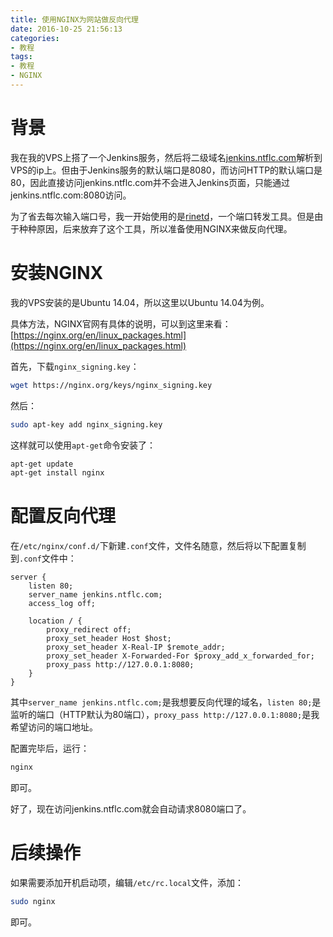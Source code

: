 ```yaml
---
title: 使用NGINX为网站做反向代理
date: 2016-10-25 21:56:13
categories:
- 教程
tags:
- 教程
- NGINX
---
```


# 背景

我在我的VPS上搭了一个Jenkins服务，然后将二级域名[jenkins.ntflc.com](http://jenkins.ntflc.com)解析到VPS的ip上。但由于Jenkins服务的默认端口是8080，而访问HTTP的默认端口是80，因此直接访问jenkins.ntflc.com并不会进入Jenkins页面，只能通过jenkins.ntflc.com:8080访问。

为了省去每次输入端口号，我一开始使用的是[rinetd](https://boutell.com/rinetd/)，一个端口转发工具。但是由于种种原因，后来放弃了这个工具，所以准备使用NGINX来做反向代理。

<!-- more -->

# 安装NGINX

我的VPS安装的是Ubuntu 14.04，所以这里以Ubuntu 14.04为例。

具体方法，NGINX官网有具体的说明，可以到这里来看：[https://nginx.org/en/linux_packages.html](https://nginx.org/en/linux_packages.html)

首先，下载`nginx_signing.key`：

``` bash
wget https://nginx.org/keys/nginx_signing.key
```

然后：

``` bash
sudo apt-key add nginx_signing.key
```

这样就可以使用`apt-get`命令安装了：

``` bash
apt-get update
apt-get install nginx
```

# 配置反向代理

在`/etc/nginx/conf.d/`下新建`.conf`文件，文件名随意，然后将以下配置复制到`.conf`文件中：

```
server {
    listen 80;
    server_name jenkins.ntflc.com;
    access_log off;

    location / {
        proxy_redirect off;
        proxy_set_header Host $host;
        proxy_set_header X-Real-IP $remote_addr;
        proxy_set_header X-Forwarded-For $proxy_add_x_forwarded_for;
        proxy_pass http://127.0.0.1:8080;
    }
}
```

其中`server_name jenkins.ntflc.com;`是我想要反向代理的域名，`listen 80;`是监听的端口（HTTP默认为80端口），`proxy_pass http://127.0.0.1:8080;`是我希望访问的端口地址。

配置完毕后，运行：

``` bash
nginx
```

即可。

好了，现在访问jenkins.ntflc.com就会自动请求8080端口了。

# 后续操作

如果需要添加开机启动项，编辑`/etc/rc.local`文件，添加：

``` bash
sudo nginx
```

即可。
